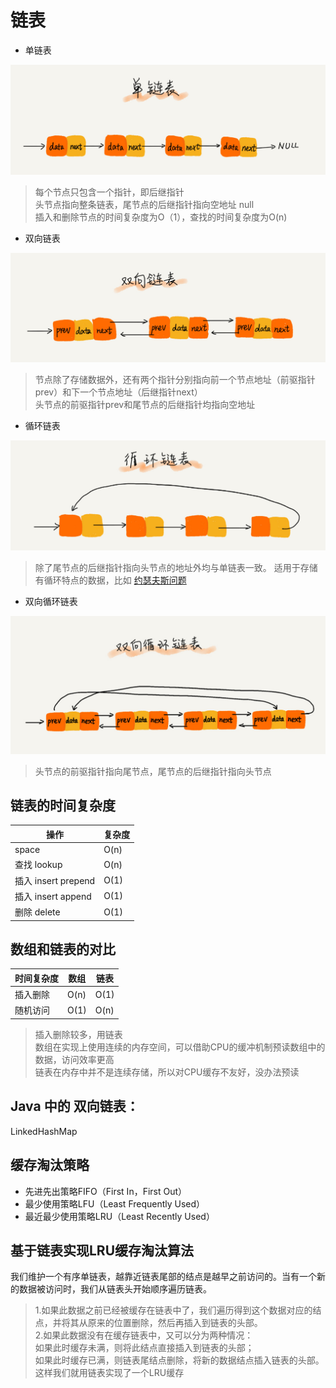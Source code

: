 # 链表

- 单链表

![](./linked_list/1.jpg)

>每个节点只包含一个指针，即后继指针  
头节点指向整条链表，尾节点的后继指针指向空地址 null  
插入和删除节点的时间复杂度为O（1），查找的时间复杂度为O(n)  

- 双向链表

![](./linked_list/2.jpg)

>节点除了存储数据外，还有两个指针分别指向前一个节点地址（前驱指针prev）和下一个节点地址（后继指针next）  
头节点的前驱指针prev和尾节点的后继指针均指向空地址

- 循环链表

![](./linked_list/3.jpg)

>除了尾节点的后继指针指向头节点的地址外均与单链表一致。
适用于存储有循环特点的数据，比如 [约瑟夫斯问题](https://zh.wikipedia.org/wiki/约瑟夫斯问题)

- 双向循环链表

![](./linked_list/4.jpg)

>头节点的前驱指针指向尾节点，尾节点的后继指针指向头节点

## 链表的时间复杂度

|  操作   | 复杂度 |
|  ----  | ---- |
|  space  | O(n) |
|  查找 lookup  | O(n) |
|  插入 insert prepend | O(1) |
|  插入 insert append | O(1) |
|  删除 delete | O(1) |

## 数组和链表的对比

| 时间复杂度 | 数组 | 链表 |
| ---- | ---- | ---- |
| 插入删除 | O(n) | O(1) |
| 随机访问 | O(1) | O(n) |

>插入删除较多，用链表  
数组在实现上使用连续的内存空间，可以借助CPU的缓冲机制预读数组中的数据，访问效率更高  
链表在内存中并不是连续存储，所以对CPU缓存不友好，没办法预读  

## Java 中的 双向链表：

  LinkedHashMap

## 缓存淘汰策略

- 先进先出策略FIFO（First In，First Out）
- 最少使用策略LFU（Least Frequently Used）
- 最近最少使用策略LRU（Least Recently Used）


## 基于链表实现LRU缓存淘汰算法

我们维护一个有序单链表，越靠近链表尾部的结点是越早之前访问的。当有一个新的数据被访问时，我们从链表头开始顺序遍历链表。

>1.如果此数据之前已经被缓存在链表中了，我们遍历得到这个数据对应的结点，并将其从原来的位置删除，然后再插入到链表的头部。  
2.如果此数据没有在缓存链表中，又可以分为两种情况：  
如果此时缓存未满，则将此结点直接插入到链表的头部；  
如果此时缓存已满，则链表尾结点删除，将新的数据结点插入链表的头部。  
这样我们就用链表实现了一个LRU缓存  